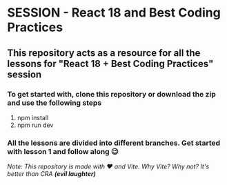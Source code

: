 # SESSION - React 18 and Best Coding Practices

## This repository acts as a resource for all the lessons for "React 18 + Best Coding Practices" session

### To get started with, clone this repository or download the zip and use the following steps

1. npm install
2. npm run dev

### All the lessons are divided into different branches. Get started with lesson 1 and follow along 😉

_Note: This repository is made with ❤️ and Vite.
Why Vite? Why not? It's better than CRA **(evil laughter)**_
